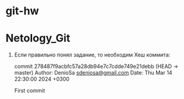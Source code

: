 # git-hw
# Netology_Git


1. Если правильно понял задание, то необходим Хеш коммита:

   commit 278487f9acbfc57a28db94e7c7cdde749e21debb (HEAD -> master)
   Author: DenioSa <sdeniosa@gmail.com>
   Date:   Thu Mar 14 22:30:00 2024 +0300

      First commit

